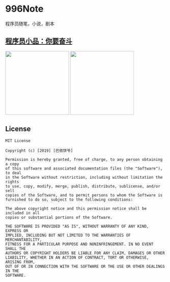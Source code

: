 # 996Note
程序员随笔，小说，剧本

## [程序员小品：你要奋斗](https://github.com/uiiang/996Note/blob/master/%E5%89%A7%E6%9C%AC/%E4%BD%A0%E8%A6%81%E5%A5%8B%E6%96%97-%E5%B0%8F%E5%93%81%E5%89%A7%E6%9C%AC.md)




<img src="https://github.com/uiiang/996Note/blob/master/img/wx.jpg" width="200"/></a>
<img src="https://github.com/uiiang/996Note/blob/master/img/zfb.jpg" width="200"/></a>

## License

```
MIT License

Copyright (c) [2019] [巴依饼爷]

Permission is hereby granted, free of charge, to any person obtaining a copy
of this software and associated documentation files (the "Software"), to deal
in the Software without restriction, including without limitation the rights
to use, copy, modify, merge, publish, distribute, sublicense, and/or sell
copies of the Software, and to permit persons to whom the Software is
furnished to do so, subject to the following conditions:

The above copyright notice and this permission notice shall be included in all
copies or substantial portions of the Software.

THE SOFTWARE IS PROVIDED "AS IS", WITHOUT WARRANTY OF ANY KIND, EXPRESS OR
IMPLIED, INCLUDING BUT NOT LIMITED TO THE WARRANTIES OF MERCHANTABILITY,
FITNESS FOR A PARTICULAR PURPOSE AND NONINFRINGEMENT. IN NO EVENT SHALL THE
AUTHORS OR COPYRIGHT HOLDERS BE LIABLE FOR ANY CLAIM, DAMAGES OR OTHER
LIABILITY, WHETHER IN AN ACTION OF CONTRACT, TORT OR OTHERWISE, ARISING FROM,
OUT OF OR IN CONNECTION WITH THE SOFTWARE OR THE USE OR OTHER DEALINGS IN THE
SOFTWARE.
```
